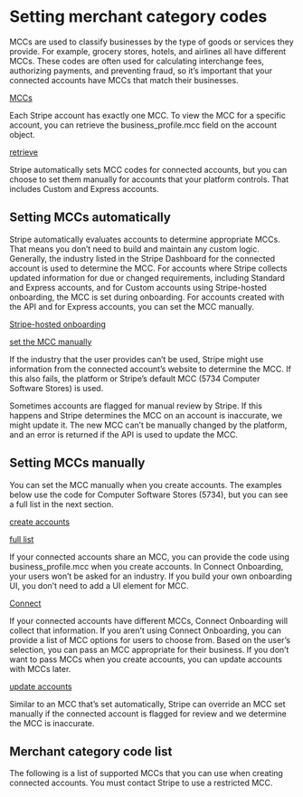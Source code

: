 # Setting merchant category codes

MCCs are used to classify businesses by the type of goods or services they provide. For example, grocery stores, hotels, and airlines all have different MCCs. These codes are often used for calculating interchange fees, authorizing payments, and preventing fraud, so it’s important that your connected accounts have MCCs that match their businesses.

[MCCs](https://en.wikipedia.org/wiki/Merchant_category_code)

Each Stripe account has exactly one MCC. To view the MCC for a specific account, you can retrieve the business_profile.mcc field on the account object.

[retrieve](/api/accounts/retrieve)

Stripe automatically sets MCC codes for connected accounts, but you can choose to set them manually for accounts that your platform controls. That includes Custom and Express accounts.

## Setting MCCs automatically

Stripe automatically evaluates accounts to determine appropriate MCCs. That means you don’t need to build and maintain any custom logic. Generally, the industry listed in the Stripe Dashboard for the connected account is used to determine the MCC. For accounts where Stripe collects updated information for due or changed requirements, including Standard and Express accounts, and for Custom accounts using Stripe-hosted onboarding, the MCC is set during onboarding. For accounts created with the API and for Express accounts, you can set the MCC manually.

[Stripe-hosted onboarding](/connect/custom/hosted-onboarding)

[set the MCC manually](#mcc-manual)

If the industry that the user provides can’t be used, Stripe might use information from the connected account’s website to determine the MCC. If this also fails, the platform or Stripe’s default MCC (5734 Computer Software Stores) is used.

Sometimes accounts are flagged for manual review by Stripe. If this happens and Stripe determines the MCC on an account is inaccurate, we might update it. The new MCC can’t be manually changed by the platform, and an error is returned if the API is used to update the MCC.

## Setting MCCs manually

You can set the MCC manually when you create accounts. The examples below use the code for Computer Software Stores (5734), but you can see a full list in the next section.

[create accounts](/api/accounts/create#create_account-business_profile-mcc)

[full list](#list)

If your connected accounts share an MCC, you can provide the code using business_profile.mcc when you create accounts. In Connect Onboarding, your users won’t be asked for an industry. If you build your own onboarding UI, you don’t need to add a UI element for MCC.

[Connect](/connect)

If your connected accounts have different MCCs, Connect Onboarding will collect that information. If you aren’t using Connect Onboarding, you can provide a list of MCC options for users to choose from. Based on the user’s selection, you can pass an MCC appropriate for their business. If you don’t want to pass MCCs when you create accounts, you can update accounts with MCCs later.

[update accounts](/api/accounts/update#update_account-business_profile-mcc)

Similar to an MCC that’s set automatically, Stripe can override an MCC set manually if the connected account is flagged for review and we determine the MCC is inaccurate.

## Merchant category code list

The following is a list of supported MCCs that you can use when creating connected accounts. You must contact Stripe to use a restricted MCC.
